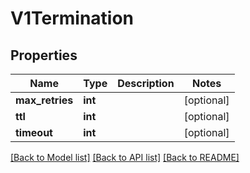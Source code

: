 # V1Termination

## Properties
Name | Type | Description | Notes
------------ | ------------- | ------------- | -------------
**max_retries** | **int** |  | [optional] 
**ttl** | **int** |  | [optional] 
**timeout** | **int** |  | [optional] 

[[Back to Model list]](../README.md#documentation-for-models) [[Back to API list]](../README.md#documentation-for-api-endpoints) [[Back to README]](../README.md)


